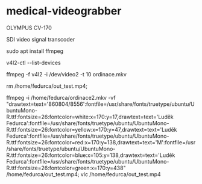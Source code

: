 # medical-videograbber
OLYMPUS CV-170

SDI video signal transcoder


sudo apt install ffmpeg

v4l2-ctl --list-devices

ffmpeg -f v4l2 -i /dev/video2 -t 10 ordinace.mkv

rm /home/fedurca/out_test.mp4; 

ffmpeg -i /home/fedurca/ordinace2.mkv -vf "drawtext=text='860804/8556':fontfile=/usr/share/fonts/truetype/ubuntu/UbuntuMono-R.ttf:fontsize=26:fontcolor=white:x=170:y=17,drawtext=text='Luděk Fedurca':fontfile=/usr/share/fonts/truetype/ubuntu/UbuntuMono-R.ttf:fontsize=26:fontcolor=yellow:x=170:y=47,drawtext=text='Luděk Fedurca':fontfile=/usr/share/fonts/truetype/ubuntu/UbuntuMono-R.ttf:fontsize=26:fontcolor=red:x=170:y=138,drawtext=text='M':fontfile=/usr/share/fonts/truetype/ubuntu/UbuntuMono-R.ttf:fontsize=26:fontcolor=blue:x=105:y=138,drawtext=text='Luděk Fedurca':fontfile=/usr/share/fonts/truetype/ubuntu/UbuntuMono-R.ttf:fontsize=26:fontcolor=green:x=170:y=438"  /home/fedurca/out_test.mp4; 
vlc /home/fedurca/out_test.mp4
